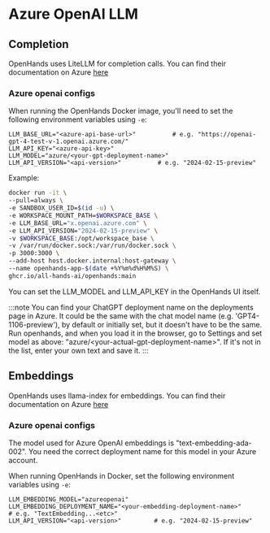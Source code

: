 # Azure OpenAI LLM

## Completion

OpenHands uses LiteLLM for completion calls. You can find their documentation on Azure [here](https://docs.litellm.ai/docs/providers/azure)

### Azure openai configs

When running the OpenHands Docker image, you'll need to set the following environment variables using `-e`:

```
LLM_BASE_URL="<azure-api-base-url>"          # e.g. "https://openai-gpt-4-test-v-1.openai.azure.com/"
LLM_API_KEY="<azure-api-key>"
LLM_MODEL="azure/<your-gpt-deployment-name>"
LLM_API_VERSION="<api-version>"          # e.g. "2024-02-15-preview"
```

Example:
```bash
docker run -it \
--pull=always \
-e SANDBOX_USER_ID=$(id -u) \
-e WORKSPACE_MOUNT_PATH=$WORKSPACE_BASE \
-e LLM_BASE_URL="x.openai.azure.com" \
-e LLM_API_VERSION="2024-02-15-preview" \
-v $WORKSPACE_BASE:/opt/workspace_base \
-v /var/run/docker.sock:/var/run/docker.sock \
-p 3000:3000 \
--add-host host.docker.internal:host-gateway \
--name openhands-app-$(date +%Y%m%d%H%M%S) \
ghcr.io/all-hands-ai/openhands:main
```

You can set the LLM_MODEL and LLM_API_KEY in the OpenHands UI itself.

:::note
You can find your ChatGPT deployment name on the deployments page in Azure. It could be the same with the chat model name (e.g. 'GPT4-1106-preview'), by default or initially set, but it doesn't have to be the same. Run openhands, and when you load it in the browser, go to Settings and set model as above: "azure/&lt;your-actual-gpt-deployment-name&gt;". If it's not in the list, enter your own text and save it.
:::

## Embeddings

OpenHands uses llama-index for embeddings. You can find their documentation on Azure [here](https://docs.llamaindex.ai/en/stable/api_reference/embeddings/azure_openai/)

### Azure openai configs

The model used for Azure OpenAI embeddings is "text-embedding-ada-002".
You need the correct deployment name for this model in your Azure account.

When running OpenHands in Docker, set the following environment variables using `-e`:

```
LLM_EMBEDDING_MODEL="azureopenai"
LLM_EMBEDDING_DEPLOYMENT_NAME="<your-embedding-deployment-name>"        # e.g. "TextEmbedding...<etc>"
LLM_API_VERSION="<api-version>"         # e.g. "2024-02-15-preview"
```
